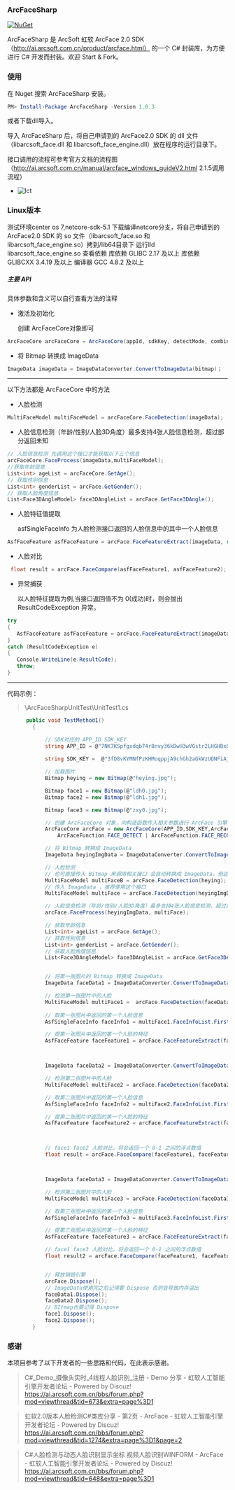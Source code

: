 ### ArcFaceSharp

[![NuGet](https://img.shields.io/badge/nuget-1.0.3-green.svg)](https://www.nuget.org/packages/ArcFaceSharp/)



ArcFaceSharp 是 ArcSoft 虹软 ArcFace 2.0 SDK （http://ai.arcsoft.com.cn/product/arcface.html） 的一个 C# 封装库，为方便进行 C# 开发而封装。欢迎 Start & Fork。

### 使用

在 Nuget 搜索 ArcFaceSharp 安装。

```powershell
PM> Install-Package ArcFaceSharp -Version 1.0.3
```

或者下载dll导入。

导入 ArcFaceSharp 后，将自己申请到的 ArcFace2.0 SDK 的 dll 文件 （libarcsoft_face.dll 和 libarcsoft_face_engine.dll）放在程序的运行目录下。

接口调用的流程可参考官方文档的流程图（http://ai.arcsoft.com.cn/manual/arcface_windows_guideV2.html 2.1.5调用流程）
- ![lct](/lct.jpg)

### Linux版本 
 测试环境center os 7,netcore-sdk-5.1
下载编译netcore分支，将自己申请到的 ArcFace2.0 SDK 的 so 文件（libarcsoft_face.so 和 libarcsoft_face_engine.so）拷到/lib64目录下
运行lld libarcsoft_face_engine.so 查看依赖
库依赖 GLIBC 2.17 及以上
库依赖 GLIBCXX 3.4.19 及以上
编译器 GCC 4.8.2 及以上

##### 主要 API

   具体参数和含义可以自行查看方法的注释

- 激活及初始化  

  创建 ArcFaceCore对象即可

```C#
ArcFaceCore arcFaceCore = ArcFaceCore(appId, sdkKey, detectMode, combinedMask,detectFaceOrientPriority, detectFaceMaxNum,detectFaceScaleVal)；
```

-  将 Bitmap 转换成 ImageData

```C#
ImageData imageData = ImageDataConverter.ConvertToImageData(bitmap)；
```



---



以下方法都是 ArcFaceCore 中的方法

-  人脸检测

```C#
MultiFaceModel multiFaceModel = arcFaceCore.FaceDetection(imageData);
```

- 人脸信息检测（年龄/性别/人脸3D角度）最多支持4张人脸信息检测，超过部分返回未知
```C#
// 人脸信息检测 先调用这个接口才能获取以下三个信息
arcFaceCore.FaceProcess(imageData,multiFaceModel);
//获取年龄信息
List<int> ageList = arcFaceCore.GetAge();
// 获取性别信息
List<int> genderList = arcFace.GetGender();
// 获取人脸角度信息
List<Face3DAngleModel> face3DAngleList = arcFace.GetFace3DAngle();
```

- 人脸特征值提取

  asfSingleFaceInfo 为人脸检测接口返回的人脸信息中的其中一个人脸信息
```C#
AsfFaceFeature asfFaceFeature = arcFace.FaceFeatureExtract(imageData, ref asfSingleFaceInfo);
```

- 人脸对比

```C#
 float result = arcFace.FaceCompare(asfFaceFeature1, asfFaceFeature2);
```

- 异常捕获

  以人脸特征提取为例,当接口返回值不为 0(成功)时，则会抛出 ResultCodeException 异常。

 ```C#
try
{
	AsfFaceFeature asfFaceFeature = arcFace.FaceFeatureExtract(imageData, ref asfSingleFaceInfo);
}
catch (ResultCodeException e)
{
    Console.WriteLine(e.ResultCode);
    throw;
}
 ```



---



代码示例：

> \ArcFaceSharpUnitTest\UnitTest1.cs

```C#
      public void TestMethod1()
        {

            // SDK对应的 APP_ID SDK_KEY
            string APP_ID = @"7NK7KSpfgxdqb74r8nvy36kDwH3wVGstr2LHGHBxQ8LY";
 
            string SDK_KEY =  @"3fD8vKYMNfPzKHMoqppjA9chGh2aGkWzUQNFiAj7Yq63";

            // 加载图片
            Bitmap heying = new Bitmap(@"heying.jpg");

            Bitmap face1 = new Bitmap(@"ldh0.jpg");
            Bitmap face2 = new Bitmap(@"ldh1.jpg");

            Bitmap face3 = new Bitmap(@"zxy0.jpg");

            // 创建 ArcFaceCore 对象，向构造函数传入相关参数进行 ArcFace 引擎的初始化
            ArcFaceCore arcFace = new ArcFaceCore(APP_ID,SDK_KEY,ArcFaceDetectMode.IMAGE,
                ArcFaceFunction.FACE_DETECT | ArcFaceFunction.FACE_RECOGNITION | ArcFaceFunction.AGE | ArcFaceFunction.FACE_3DANGLE | ArcFaceFunction.GENDER,DetectionOrientPriority.ASF_OP_0_ONLY,50,32);

            // 将 Bitmap 转换成 ImageData
            ImageData heyingImgData = ImageDataConverter.ConvertToImageData(heying);

            // 人脸检测
            // 也可直接传入 Bitmap 来调用相关接口 会自动转换成 ImageData，但这里推荐用 ImageData
            MultiFaceModel multiFaceB = arcFace.FaceDetection(heying);
            // 传入 ImageData ，推荐使用这个接口
            MultiFaceModel multiFace = arcFace.FaceDetection(heyingImgData);

            // 人脸信息检测（年龄/性别/人脸3D角度）最多支持4张人脸信息检测，超过部分返回未知 这是官方文档的说明
            arcFace.FaceProcess(heyingImgData, multiFace);

            // 获取年龄信息
            List<int> ageList = arcFace.GetAge();
            // 获取性别信息
            List<int> genderList = arcFace.GetGender();
            // 获取人脸角度信息
            List<Face3DAngleModel> face3DAngleList = arcFace.GetFace3DAngle();


            // 将第一张图片的 Bitmap 转换成 ImageData
            ImageData faceData1 = ImageDataConverter.ConvertToImageData(face1);

            // 检测第一张图片中的人脸
            MultiFaceModel multiFace1 =  arcFace.FaceDetection(faceData1);
             
            // 取第一张图片中返回的第一个人脸信息
            AsfSingleFaceInfo faceInfo1 = multiFace1.FaceInfoList.First();

            // 提第一张图片中返回的第一个人脸的特征
            AsfFaceFeature faceFeature1 = arcFace.FaceFeatureExtract(faceData1, ref faceInfo1);



            ImageData faceData2 = ImageDataConverter.ConvertToImageData(face2);

            // 检测第二张图片中的人脸
            MultiFaceModel multiFace2 = arcFace.FaceDetection(faceData2);

            // 取第二张图片中返回的第一个人脸信息
            AsfSingleFaceInfo faceInfo2 = multiFace2.FaceInfoList.First();

            // 提第二张图片中返回的第一个人脸的特征
            AsfFaceFeature faceFeature2 = arcFace.FaceFeatureExtract(faceData2, ref faceInfo2);



            // face1 face2 人脸对比，将会返回一个 0-1 之间的浮点数值
            float result = arcFace.FaceCompare(faceFeature1, faceFeature2);



            ImageData faceData3 = ImageDataConverter.ConvertToImageData(face3);

            // 检测第三张图片中的人脸
            MultiFaceModel multiFace3 = arcFace.FaceDetection(faceData3);

            // 取第三张图片中返回的第一个人脸信息
            AsfSingleFaceInfo faceInfo3 = multiFace3.FaceInfoList.First();

            // 提第三张图片中返回的第一个人脸的特征
            AsfFaceFeature faceFeature3 = arcFace.FaceFeatureExtract(faceData3, ref faceInfo3);

            // face1 face3 人脸对比，将会返回一个 0-1 之间的浮点数值
            float result2 = arcFace.FaceCompare(faceFeature1, faceFeature3);


            // 释放销毁引擎
            arcFace.Dispose();
            // ImageData使用完之后记得要 Dispose 否则会导致内存溢出 
            faceData1.Dispose();
            faceData2.Dispose();
            // BItmap也要记得 Dispose
            face1.Dispose();
            face2.Dispose();         
        }
```





### 感谢
本项目参考了以下开发者的一些思路和代码，在此表示感谢。
> C#_Demo_摄像头实时_4线程人脸识别_注册 - Demo 分享 - 虹软人工智能引擎开发者论坛 - Powered by Discuz!
> https://ai.arcsoft.com.cn/bbs/forum.php?mod=viewthread&tid=673&extra=page%3D1

> 虹软2.0版本人脸检测C#类库分享 - 第2页 - ArcFace - 虹软人工智能引擎开发者论坛 - Powered by Discuz!
> https://ai.arcsoft.com.cn/bbs/forum.php?mod=viewthread&tid=1274&extra=page%3D1&page=2

> C#人脸检测与动态人脸识别显示坐标 视频人脸识别WINFORM - ArcFace - 虹软人工智能引擎开发者论坛 - Powered by Discuz!
> https://ai.arcsoft.com.cn/bbs/forum.php?mod=viewthread&tid=648&extra=page%3D1
> 


